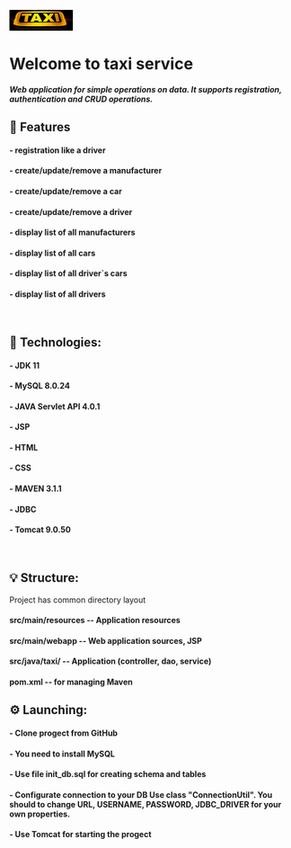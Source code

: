 ![taxi.jpg](src%2Fmain%2Fresources%2Ftaxi.jpg)
# Welcome to taxi service
##### Web application for simple operations on data. It supports registration, authentication and CRUD operations. 
## 🎯 Features
<h4> - registration like a driver</h4>
<h4> - create/update/remove a manufacturer </h4>
<h4> - create/update/remove a car </h4>
<h4> - create/update/remove a driver </h4>
<h4> - display list of all manufacturers </h4>
<h4> - display list of all cars  </h4>
<h4> - display list of all driver`s cars </h4>
<h4> - display list of all drivers  </h4><br>

## 🤖 Technologies:
<h4> - JDK 11</h4>
<h4> - MySQL 8.0.24</h4>
<h4> - JAVA Servlet API 4.0.1</h4>
<h4> - JSP</h4>
<h4> - HTML</h4>
<h4> - CSS</h4>
<h4> - MAVEN 3.1.1</h4>
<h4> - JDBC</h4>
<h4> - Tomcat 9.0.50 </h4><br>

## 💡 Structure:
Project has common directory layout 

#### src/main/resources         --  Application resources
#### src/main/webapp 	          --  Web application sources, JSP
#### src/java/taxi/             --  Application (controller, dao, service)
#### pom.xml                    --  for managing Maven <br>


## ⚙️ Launching: 
<h4> - Clone progect from GitHub</h4>
<h4> - You need to install MySQL</h4>
<h4> - Use file init_db.sql for creating schema and tables </h4>
<h4> - Configurate connection to your DB Use class <b>"ConnectionUtil"</b>. You should to change 
URL, USERNAME, PASSWORD, JDBC_DRIVER for your own properties. </h4>
<h4> - Use Tomcat for starting the progect</h4><br>

